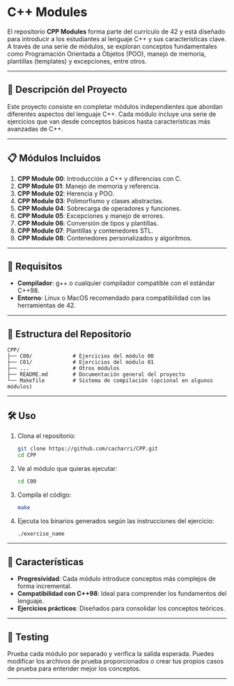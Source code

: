# C++ Modules

El repositorio **CPP Modules** forma parte del currículo de 42 y está diseñado para introducir a los estudiantes al lenguaje C++ y sus características clave. A través de una serie de módulos, se exploran conceptos fundamentales como Programación Orientada a Objetos (POO), manejo de memoria, plantillas (templates) y excepciones, entre otros.

---

## 🚀 Descripción del Proyecto

Este proyecto consiste en completar módulos independientes que abordan diferentes aspectos del lenguaje C++. Cada módulo incluye una serie de ejercicios que van desde conceptos básicos hasta características más avanzadas de C++.

---

## 📋 Módulos Incluidos

1. **CPP Module 00**: Introducción a C++ y diferencias con C.
2. **CPP Module 01**: Manejo de memoria y referencia.
3. **CPP Module 02**: Herencia y POO.
4. **CPP Module 03**: Polimorfismo y clases abstractas.
5. **CPP Module 04**: Sobrecarga de operadores y funciones.
6. **CPP Module 05**: Excepciones y manejo de errores.
7. **CPP Module 06**: Conversión de tipos y plantillas.
8. **CPP Module 07**: Plantillas y contenedores STL.
9. **CPP Module 08**: Contenedores personalizados y algoritmos.

---

## 🔧 Requisitos

- **Compilador**: g++ o cualquier compilador compatible con el estándar C++98.
- **Entorno**: Linux o MacOS recomendado para compatibilidad con las herramientas de 42.

---

## 📁 Estructura del Repositorio

```plaintext
CPP/
├── C00/             # Ejercicios del módulo 00
├── C01/             # Ejercicios del módulo 01
├── ...              # Otros módulos
├── README.md        # Documentación general del proyecto
└── Makefile         # Sistema de compilación (opcional en algunos módulos)
```

---

## 🛠️ Uso

1. Clona el repositorio:

   ```bash
   git clone https://github.com/cacharri/CPP.git
   cd CPP
   ```

2. Ve al módulo que quieras ejecutar:

   ```bash
   cd C00
   ```

3. Compila el código:

   ```bash
   make
   ```

4. Ejecuta los binarios generados según las instrucciones del ejercicio:

   ```bash
   ./exercise_name
   ```

---

## 🌟 Características

- **Progresividad**: Cada módulo introduce conceptos más complejos de forma incremental.
- **Compatibilidad con C++98**: Ideal para comprender los fundamentos del lenguaje.
- **Ejercicios prácticos**: Diseñados para consolidar los conceptos teóricos.

---

## 🧪 Testing

Prueba cada módulo por separado y verifica la salida esperada. Puedes modificar los archivos de prueba proporcionados o crear tus propios casos de prueba para entender mejor los conceptos.

---

